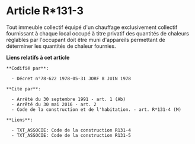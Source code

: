 # Article R*131-3

Tout immeuble collectif équipé d'un chauffage exclusivement collectif fournissant à chaque local occupé à titre privatif des
quantités de chaleurs réglables par l'occupant doit être muni d'appareils permettant de déterminer les quantités de chaleur
fournies.

**Liens relatifs à cet article**

	**Codifié par**:

	  - Décret n°78-622 1978-05-31 JORF 8 JUIN 1978

	**Cité par**:

	  - Arrêté du 30 septembre 1991 - art. 1 (Ab)
	  - Arrêté du 30 mai 2016 - art. 2
	  - Code de la construction et de l'habitation. - art. R*131-4 (M)

	**Liens**:

	  - TXT_ASSOCIE: Code de la construction R131-4
	  - TXT_ASSOCIE: Code de la construction R131-5
